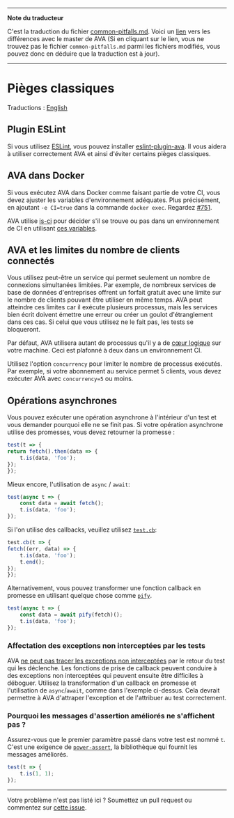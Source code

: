 ___
**Note du traducteur**

C'est la traduction du fichier [common-pitfalls.md](https://github.com/avajs/ava/blob/master/docs/common-pitfalls.md). Voici un [lien](https://github.com/avajs/ava/compare/3f81fc431016ca115177d2d79cf9db36b05f69ad...master#diff-7eb46230db3eba276054b9adbc6c82ca) vers les différences avec le master de AVA (Si en cliquant sur le lien, vous ne trouvez pas le fichier `common-pitfalls.md` parmi les fichiers modifiés, vous pouvez donc en déduire que la traduction est à jour).
___
# Pièges classiques

Traductions : [English](https://github.com/avajs/ava/blob/master/docs/common-pitfalls.md)

## Plugin ESLint

Si vous utilisez [ESLint](http://eslint.org/), vous pouvez installer [eslint-plugin-ava](https://github.com/avajs/eslint-plugin-ava). Il vous aidera à utiliser correctement AVA et ainsi d'éviter certains pièges classiques.

## AVA dans Docker

Si vous exécutez AVA dans Docker comme faisant partie de votre CI, vous devez ajuster les variables d'environnement adéquates. Plus précisément, en ajoutant `-e CI=true` dans la commande `docker exec`. Regardez [#751](https://github.com/avajs/ava/issues/751).

AVA utilise [is-ci](https://github.com/watson/is-ci) pour décider s'il se trouve ou pas dans un environnement de CI en utilisant [ces variables](https://github.com/watson/ci-info/blob/master/index.js).

## AVA et les limites du nombre de clients connectés

Vous utilisez peut-être un service qui permet seulement un nombre de connexions simultanées limitées. Par exemple, de nombreux services de base de données d'entreprises offrent un forfait gratuit avec une limite sur le nombre de clients pouvant être utiliser en même temps. AVA peut atteindre ces limites car il exécute plusieurs processus, mais les services bien écrit doivent émettre une erreur ou créer un goulot d'étranglement dans ces cas. Si celui que vous utilisez ne le fait pas, les tests se bloqueront.

Par défaut, AVA utilisera autant de processus qu'il y a de [cœur logique](https://superuser.com/questions/1105654/logical-vs-physical-cpu-performance) sur votre machine. Ceci est plafonné à deux dans un environnement CI.

Utilisez l'option `concurrency` pour limiter le nombre de processus exécutés. Par exemple, si votre abonnement au service permet 5 clients, vous devez exécuter AVA avec `concurrency=5` ou moins.

## Opérations asynchrones

Vous pouvez exécuter une opération asynchrone à l'intérieur d'un test et vous demander pourquoi elle ne se finit pas. Si votre opération asynchrone utilise des promesses, vous devez retourner la promesse :

```js
test(t => {
return fetch().then(data => {
	t.is(data, 'foo');
});
});
```

Mieux encore, l'utilisation de `async` / `await`:

```js
test(async t => {
	const data = await fetch();
	t.is(data, 'foo');
});
```

Si l'on utilise des callbacks, veuillez utilisez [`test.cb`](https://github.com/avajs/ava#callback-support):

```js
test.cb(t => {
fetch((err, data) => {
	t.is(data, 'foo');
	t.end();
});
});
```

Alternativement, vous pouvez transformer une fonction callback en promesse en utilisant quelque chose comme [`pify`](https://github.com/sindresorhus/pify).

```js
test(async t => {
	const data = await pify(fetch)();
	t.is(data, 'foo');
});
```

### Affectation des exceptions non interceptées par les tests

AVA [ne peut pas tracer les exceptions non interceptées](https://github.com/avajs/ava/issues/214) par le retour du test qui les déclenche. Les fonctions de prise de callback peuvent conduire à des exceptions non interceptées qui peuvent ensuite être difficiles à déboguer. Utilisez la transformation d'un callback en promesse et l'utilisation de `async`/`await`, comme dans l'exemple ci-dessus. Cela devrait permettre à AVA d'attraper l'exception et de l'attribuer au test correctement.

### Pourquoi les messages d'assertion améliorés ne s'affichent pas ?

Assurez-vous que le premier paramètre passé dans votre test est nommé `t`. C'est une exigence de [`power-assert`](https://github.com/power-assert-js/power-assert), la bibliothèque qui fournit les messages améliorés.

```js
test(t => {
	t.is(1, 1);
});
```

---

Votre problème n'est pas listé ici ? Soumettez un pull request ou commentez sur [cette issue](https://github.com/avajs/ava/issues/404).
